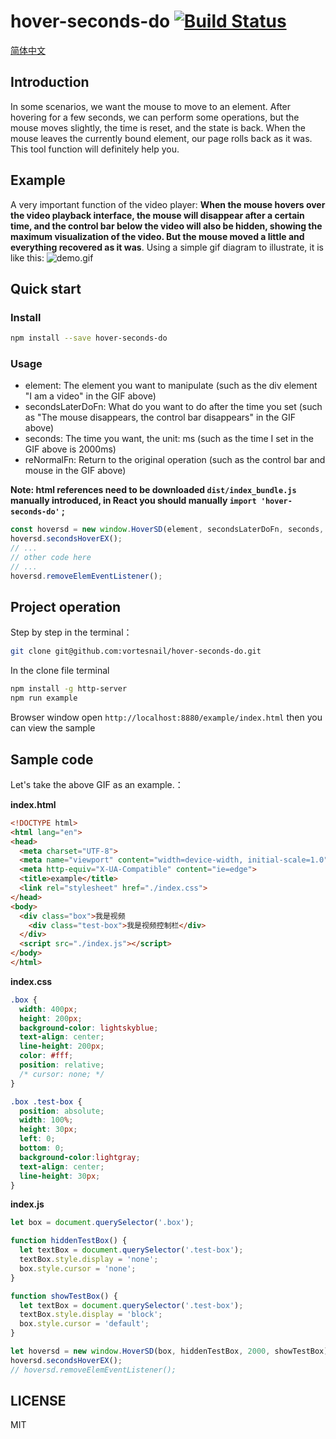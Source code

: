 # hover-seconds-do [![Build Status](https://travis-ci.org/vortesnail/hover-seconds-do.svg?branch=master)](https://travis-ci.org/vortesnail/hover-seconds-do)

[简体中文](https://github.com/vortesnail/hover-seconds-do/blob/master/README-zh-Hans.md)

## Introduction
In some scenarios, we want the mouse to move to an element. After hovering for a few seconds, we can perform some operations, but the mouse moves slightly, the time is reset, and the state is back. When the mouse leaves the currently bound element, our page rolls back as it was. This tool function will definitely help you.

## Example
A very important function of the video player: **When the mouse hovers over the video playback interface, the mouse will disappear after a certain time, and the control bar below the video will also be hidden, showing the maximum visualization of the video. But the mouse moved a little and everything recovered as it was**. Using a simple gif diagram to illustrate, it is like this: ![demo.gif](https://cdn.nlark.com/yuque/0/2019/gif/341314/1572511989609-54aa916e-5f8a-4946-8d5d-2e6ab60d5525.gif#align=left&display=inline&height=424&name=%E5%B1%8F%E5%B9%95%E5%BD%95%E5%88%B6-2019-10-31-11.18.41%20%281%29.gif&originHeight=424&originWidth=824&search=&size=255955&status=done&width=824)

## Quick start
### Install
```bash
npm install --save hover-seconds-do
```

### Usage
- element: The element you want to manipulate (such as the div element "I am a video" in the GIF above)
- secondsLaterDoFn: What do you want to do after the time you set (such as "The mouse disappears, the control bar disappears" in the GIF above)
- seconds: The time you want, the unit: ms (such as the time I set in the GIF above is 2000ms)
- reNormalFn: Return to the original operation (such as the control bar and mouse in the GIF above)

**Note: html references need to be downloaded `dist/index_bundle.js` manually introduced, in React you should manually `import 'hover-seconds-do'` ;**
```js
const hoversd = new window.HoverSD(element, secondsLaterDoFn, seconds, reNormalFn);
hoversd.secondsHoverEX();
// ...
// other code here
// ...
hoversd.removeElemEventListener();
```

## Project operation
Step by step in the terminal：
```bash
git clone git@github.com:vortesnail/hover-seconds-do.git
```
In the clone file terminal
```bash
npm install -g http-server
npm run example
```

Browser window open `http://localhost:8880/example/index.html` then you can view the sample

## Sample code
Let's take the above GIF as an example.：

**index.html**
```html
<!DOCTYPE html>
<html lang="en">
<head>
  <meta charset="UTF-8">
  <meta name="viewport" content="width=device-width, initial-scale=1.0">
  <meta http-equiv="X-UA-Compatible" content="ie=edge">
  <title>example</title>
  <link rel="stylesheet" href="./index.css">
</head>
<body>
  <div class="box">我是视频
    <div class="test-box">我是视频控制栏</div>
  </div>
  <script src="./index.js"></script>
</body>
</html>
```

**index.css**
```css
.box {
  width: 400px;
  height: 200px;
  background-color: lightskyblue;
  text-align: center;
  line-height: 200px;
  color: #fff;
  position: relative;
  /* cursor: none; */
}

.box .test-box {
  position: absolute;
  width: 100%;
  height: 30px;
  left: 0;
  bottom: 0;
  background-color:lightgray;
  text-align: center;
  line-height: 30px;
}
```

**index.js**
```js
let box = document.querySelector('.box');

function hiddenTestBox() {
  let textBox = document.querySelector('.test-box');
  textBox.style.display = 'none';
  box.style.cursor = 'none';
}

function showTestBox() {
  let textBox = document.querySelector('.test-box');
  textBox.style.display = 'block';
  box.style.cursor = 'default';
}

let hoversd = new window.HoverSD(box, hiddenTestBox, 2000, showTestBox);
hoversd.secondsHoverEX();
// hoversd.removeElemEventListener();
```
## LICENSE
MIT
